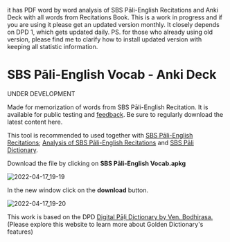 it has PDF word by word analysis of SBS Pāli-English Recitations and Anki Deck with all words from Recitations Book. This is a work in progress and if you are using it please get an updated version monthly. It closely depends on DPD 1, which gets updated daily.
PS. for those who already using old version, please find me to clarify how to install updated version with keeping all statistic information.


# SBS Pāli-English Vocab - Anki Deck

UNDER DEVELOPMENT

Made for memorization of words from SBS Pāli-English Recitation. It is available for public testing and [feedback](https://docs.google.com/forms/d/e/1FAIpQLScNC5v2gQbBCM3giXfYIib9zrp-WMzwJuf_iVXEMX2re4BFFw/viewform?usp=pp_url&entry.1433863141=SBS-study-tools). Be sure to regularly download the latest content here.

This tool is recommended to used together with [SBS Pāli-English Recitations](https://github.com/sasanarakkha/study-tools/blob/main/P%C4%81li-English%20Recitations.pdf); [Analysis of SBS Pāli-English Recitations](https://github.com/sasanarakkha/study-tools/blob/main/Analysis%20of%20SBS%20P%C4%81li-English%20Recitations.pdf) and [SBS Pāli Dictionary](https://github.com/sasanarakkha/study-tools/tree/main/SBS%20P%C4%81li%20Dictionary).

Download the file by clicking on **SBS Pāli-English Vocab.apkg**

![2022-04-17_19-19](https://user-images.githubusercontent.com/39419221/163712222-c23a7315-49bc-4be3-9056-eb045c99847d.png)

In the new window click on the **download** button.

![2022-04-17_19-20](https://user-images.githubusercontent.com/39419221/163712231-b9fb9b72-5733-431c-9d53-af21cc812225.png)

This work is based on the DPD [Digital Pāḷi Dictionary by Ven. Bodhirasa.](https://digitalpalidictionary.github.io/)
(Please explore this website to learn more about Golden Dictionary's features)

